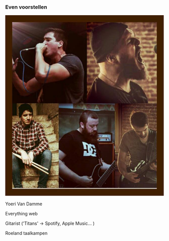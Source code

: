 ### Even voorstellen


![some image](img/profile.jpg)<!-- .element: class="right" -->


Yoeri Van Damme

Everything web

Gitarist 
('Titans' -> Spotify, Apple Music... )

Roeland taalkampen